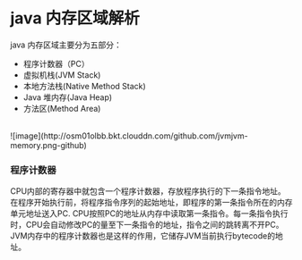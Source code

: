 # java 内存区域解析

java 内存区域主要分为五部分：
- 程序计数器（PC）
- 虚拟机栈(JVM Stack)
- 本地方法栈(Native Method Stack)
- Java 堆内存(Java Heap)
- 方法区(Method Area)
<br>
![image](http://osm01olbb.bkt.clouddn.com/github.com/jvmjvm-memory.png-github)

### 程序计数器
CPU内部的寄存器中就包含一个程序计数器，存放程序执行的下一条指令地址。在程序开始执行前，将程序指令序列的起始地址，即程序的第一条指令所在的内存单元地址送入PC.
CPU按照PC的地址从内存中读取第一条指令。每一条指令执行时，CPU会自动修改PC的量至下一条指令的地址，指令之间的跳转离不开PC。JVM内存中的程序计数器也是这样的作用，它储存JVM当前执行bytecode的地址。
